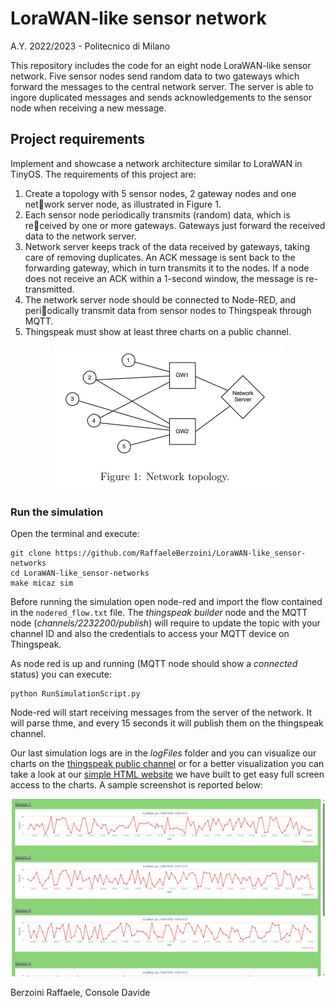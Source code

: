  # LoraWAN-like sensor network
 A.Y. 2022/2023 - Politecnico di Milano
 


 This repository includes the code for an eight node LoraWAN-like sensor network. Five sensor nodes send random data to two gateways which forward the messages to the central network server. The server is able to ingore duplicated messages and sends acknowledgements to the sensor node when receiving a new message.

 ## Project requirements

 Implement and showcase a network architecture similar to LoraWAN in
TinyOS. The requirements of this project are:
1. Create a topology with 5 sensor nodes, 2 gateway nodes and one network server node, as illustrated in Figure 1.
2. Each sensor node periodically transmits (random) data, which is received by one or more gateways. Gateways just forward the received
data to the network server.
3. Network server keeps track of the data received by gateways, taking
care of removing duplicates. An ACK message is sent back to the
forwarding gateway, which in turn transmits it to the nodes. If a node
does not receive an ACK within a 1-second window, the message is
re-transmitted.
4. The network server node should be connected to Node-RED, and periodically transmit data from sensor nodes to Thingspeak through MQTT.
5. Thingspeak must show at least three charts on a public channel.

<p align="center">
  <img src="READMEsources/image.png" />
</p>

 ### Run the simulation

 Open the terminal and execute:
 
 ```console 
 git clone https://github.com/RaffaeleBerzoini/LoraWAN-like_sensor-networks
 cd LoraWAN-like_sensor-networks
 make micaz sim
 ```
 Before running the simulation open node-red and import the flow contained in the `nodered_flow.txt` file. The _thingspeak builder_ node and the MQTT node (_channels/2232200/publish_) will require to update the topic with your channel ID and also the credentials to access your MQTT device on Thingspeak.

 As node red is up and running (MQTT node should show a _connected_ status) you can execute:
 
 ```console 
 python RunSimulationScript.py
 ```

 Node-red will start receiving messages from the server of the network. It will parse thme, and every 15 seconds it will publish them on the thingspeak channel.

 Our last simulation logs are in the _logFiles_ folder and you can visualize our charts on the [thingspeak public channel](https://thingspeak.com/channels/2232200) or for a better visualization you can take a look at our [simple HTML website](http://bit.ly/10607946-10672372_LoraWanPrj2223) we have built to get easy full screen access to the charts. A sample screenshot is reported below:

 ![Alt text](READMEsources/image-1.png)



 Berzoini Raffaele, Console Davide